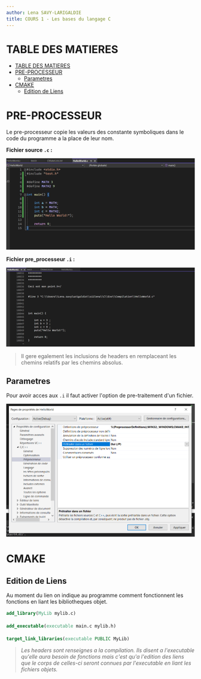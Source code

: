 ```yaml
---
author: Lena SAVY-LARIGALDIE
title: COURS 1 - Les bases du langage C
---
```


# TABLE DES MATIERES
- [TABLE DES MATIERES](#table-des-matieres)
- [PRE-PROCESSEUR](#pre-processeur)
  - [Parametres](#parametres)
- [CMAKE](#cmake)
  - [Edition de Liens](#edition-de-liens)


# PRE-PROCESSEUR

Le pre-processeur copie les valeurs des constante symboliques dans le code du programme a la place de leur nom.

**Fichier source `.c` :**

![](https://raw.githubusercontent.com/Plunne/siilena/main/C/Cours/images/preproctest1.PNG)

**Fichier pre_processeur `.i` :**

![](https://raw.githubusercontent.com/Plunne/siilena/main/C/Cours/images/preproctest2.PNG)

> Il gere egalement les inclusions de headers en remplaceant les chemins relatifs par les chemins absolus.

## Parametres

Pour avoir acces aux `.i` il faut activer l'option de pre-traitement d'un fichier.

![](https://raw.githubusercontent.com/Plunne/siilena/main/C/Cours/images/preprocsettings.PNG)

# CMAKE

## Edition de Liens

Au moment du lien on indique au programme comment fonctionnent les fonctions en liant les bibliotheques objet.

```cmake
add_library(MyLib mylib.c)

add_executable(executable main.c mylib.h)

target_link_libraries(executable PUBLIC MyLib)
```

> *Les headers sont renseignes a la compilation. Ils disent a l'executable qu'elle aura besoin de fonctions mais c'est qu'a l'edition des liens que le corps de celles-ci seront connues par l'executable en liant les fichiers objets.*